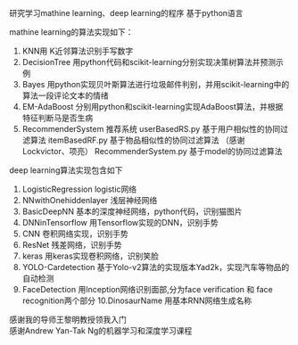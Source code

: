 研究学习mathine learning、deep learning的程序
基于python语言

mathine learning的算法实现如下：
1. KNN用 K近邻算法识别手写数字
2. DecisionTree 用python代码和scikit-learning分别实现决策树算法并预测示例
3. Bayes 用python实现贝叶斯算法进行垃圾邮件判别，并用scikit-learning中的算法一段评论文本的情绪
4. EM-AdaBoost 分别用python和scikit-learning实现AdaBoost算法，并根据特征判断马是否生病
5. RecommenderSystem 推荐系统
   userBasedRS.py  基于用户相似性的协同过滤算法
   itemBasedRF.py  基于物品相似性的协同过滤算法
		   （感谢Lockvictor、项亮）
   RecommenderSystem.py  基于model的协同过滤算法

deep learning算法实现包含如下

1. LogisticRegression logistic网络
2. NNwithOnehiddenlayer  浅层神经网络
3. BasicDeepNN  基本的深度神经网络，python代码，识别猫图片
4. DNNinTensorflow 用Tensorflow实现的DNN，识别手势
5. CNN 卷积网络实现，识别手势
6. ResNet 残差网络，识别手势
7. keras 用keras实现卷积网络，识别笑脸
8. YOLO-Cardetection 基于Yolo-v2算法的实现版本Yad2k，实现汽车等物品的自动检测
9. FaceDetection 用Inception网络识别面部,分为face verification 和 face recognition两个部分
10.DinosaurName 用基本RNN网络生成名称


感谢我的导师王黎明教授领我入门  
感谢Andrew Yan-Tak Ng的机器学习和深度学习课程
